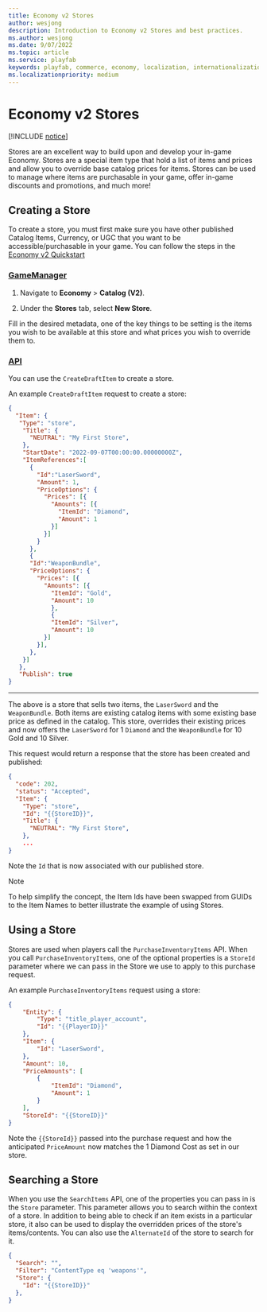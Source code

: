 ```yaml
---
title: Economy v2 Stores
author: wesjong
description: Introduction to Economy v2 Stores and best practices.
ms.author: wesjong
ms.date: 9/07/2022
ms.topic: article
ms.service: playfab
keywords: playfab, commerce, economy, localization, internationalization, i8n
ms.localizationpriority: medium
---
```


# Economy v2 Stores

[!INCLUDE [notice](../../includes/_economy-release.md)]

Stores are an excellent way to build upon and develop your in-game Economy. Stores are a special item type that hold a list of items and prices and allow you to override base catalog prices for items. Stores can be used to manage where items are purchasable in your game, offer in-game discounts and promotions, and much more!

## Creating a Store

To create a store, you must first make sure you have other published Catalog Items, Currency, or UGC that you want to be accessible/purchasable in your game. You can follow the steps in the [Economy v2 Quickstart](quickstart.md#step-3---publish-an-item-to-the-catalog)

### [GameManager](#tab/creating-store-game-manager)

1. Navigate to **Economy** > **Catalog (V2)**.

2. Under the **Stores** tab, select **New Store**.

Fill in the desired metadata, one of the key things to be setting is the items you wish to be available at this store and what prices you wish to override them to.

### [API](#tab/creating-store-api)

You can use the `CreateDraftItem` to create a store.

An example `CreateDraftItem` request to create a store:

```json
{
  "Item": {
   "Type": "store",
    "Title": {
      "NEUTRAL": "My First Store",
    },
    "StartDate": "2022-09-07T00:00:00.00000000Z",
    "ItemReferences":[
      {
        "Id":"LaserSword",
        "Amount": 1,
        "PriceOptions": {
          "Prices": [{
            "Amounts": [{
              "ItemId": "Diamond",
              "Amount": 1
            }]
          }]
        }
      },
      {
      "Id":"WeaponBundle",
      "PriceOptions": {
        "Prices": [{
          "Amounts": [{
            "ItemId": "Gold",
            "Amount": 10
            },
            {
            "ItemId": "Silver",
            "Amount": 10
          }]
        }],
      },
    }]
   },
   "Publish": true
}
```

***

The above is a store that sells two items, the `LaserSword` and the `WeaponBundle`. Both items are existing catalog items with some existing base price as defined in the catalog. This store, overrides their existing prices and now offers the `LaserSword` for 1 `Diamond` and the `WeaponBundle` for 10 Gold and 10 Silver.

This request would return a response that the store has been created and published:

```json
{
  "code": 202,
  "status": "Accepted",
  "Item": {
    "Type": "store",
    "Id": "{{StoreID}}", 
    "Title": {
      "NEUTRAL": "My First Store",
    },
    ...
}
```

Note the `Id` that is now associated with our published store.

> [!NOTE]
> To help simplify the concept, the Item Ids have been swapped from GUIDs to the Item Names to better illustrate the example of using Stores.

## Using a Store

Stores are used when players call the `PurchaseInventoryItems` API. When you call `PurchaseInventoryItems`, one of the optional properties is a `StoreId` parameter where we can pass in the Store we use to apply to this purchase request.

An example `PurchaseInventoryItems` request using a store:

```json
{
    "Entity": {
        "Type": "title_player_account",
        "Id": "{{PlayerID}}"
    },
    "Item": {
        "Id": "LaserSword",
    },
    "Amount": 10,
    "PriceAmounts": [
        {
            "ItemId": "Diamond",
            "Amount": 1
        }
    ],
    "StoreId": "{{StoreID}}"
}
```

Note the `{{StoreId}}` passed into the purchase request and how the anticipated `PriceAmount` now matches the 1 Diamond Cost as set in our store.

## Searching a Store

When you use the `SearchItems` API, one of the properties you can pass in is the `Store` parameter. This parameter allows you to search within the context of a store. In addition to being able to check if an item exists in a particular store, it also can be used to display the overridden prices of the store's items/contents. You can also use the `AlternateId` of the store to search for it.

```json
{
  "Search": "",
  "Filter": "ContentType eq 'weapons'",
  "Store": {
    "Id": "{{StoreID}}"
  },
}
```
